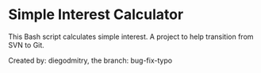 # Simple Interest Calculator
This Bash script calculates simple interest. A project to help transition from SVN to Git.

Created by: diegodmitry, the branch: bug-fix-typo